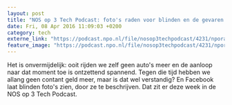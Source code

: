 ```yaml
---
layout: post
title: "NOS op 3 Tech Podcast: foto's raden voor blinden en de gevaren van een cashloze maatschappij"
date: Fri, 08 Apr 2016 11:09:03 +0200
category: tech
externe_link: "https://podcast.npo.nl/file/nosop3techpodcast/4231/nporadio1_nosop3techpodcast_20160408_nos-op-3-tech-podcast-foto-s-raden-voor-blinden-en-de-gevaren-van-een-cashloze-maatschappij.mp3"
feature_image: "https://podcast.npo.nl/file/nosop3techpodcast/4231/nporadio1_nosop3techpodcast_20160408_nos-op-3-tech-podcast-foto-s-raden-voor-blinden-en-de-gevaren-van-een-cashloze-maatschappij.mp3"
---
```


Het is onvermijdelijk: ooit rijden we zelf geen auto's meer en de aanloop naar dat moment toe is ontzettend spannend. Tegen die tijd hebben we allang geen contant geld meer, maar is dat wel verstandig? En Facebook laat blinden foto's zien, door ze te beschrijven. Dat zit er deze week in de NOS op 3 Tech Podcast.<img src="http://feeds.feedburner.com/~r/nosop3-tech-podcast/~4/izgUJNI0-60" height="1" width="1" alt=""/>
